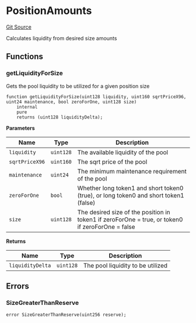 # PositionAmounts
[Git Source](https://github.com/MarginalProtocol/v1-periphery/blob/d846d56fa6d1e439306e60a85e98fc298babb2f7/contracts/libraries/PositionAmounts.sol)

Calculates liquidity from desired size amounts


## Functions
### getLiquidityForSize

Gets the pool liquidity to be utilized for a given position size


```solidity
function getLiquidityForSize(uint128 liquidity, uint160 sqrtPriceX96, uint24 maintenance, bool zeroForOne, uint128 size)
    internal
    pure
    returns (uint128 liquidityDelta);
```
**Parameters**

|Name|Type|Description|
|----|----|-----------|
|`liquidity`|`uint128`|The available liquidity of the pool|
|`sqrtPriceX96`|`uint160`|The sqrt price of the pool|
|`maintenance`|`uint24`|The minimum maintenance requirement of the pool|
|`zeroForOne`|`bool`|Whether long token1 and short token0 (true), or long token0 and short token1 (false)|
|`size`|`uint128`|The desired size of the position in token1 if zeroForOne = true, or token0 if zeroForOne = false|

**Returns**

|Name|Type|Description|
|----|----|-----------|
|`liquidityDelta`|`uint128`|The pool liquidity to be utilized|


## Errors
### SizeGreaterThanReserve

```solidity
error SizeGreaterThanReserve(uint256 reserve);
```

